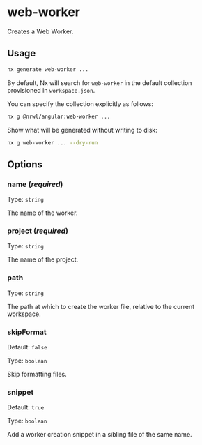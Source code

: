 # web-worker

Creates a Web Worker.

## Usage

```bash
nx generate web-worker ...
```

By default, Nx will search for `web-worker` in the default collection provisioned in `workspace.json`.

You can specify the collection explicitly as follows:

```bash
nx g @nrwl/angular:web-worker ...
```

Show what will be generated without writing to disk:

```bash
nx g web-worker ... --dry-run
```

## Options

### name (_**required**_)

Type: `string`

The name of the worker.

### project (_**required**_)

Type: `string`

The name of the project.

### path

Type: `string`

The path at which to create the worker file, relative to the current workspace.

### skipFormat

Default: `false`

Type: `boolean`

Skip formatting files.

### snippet

Default: `true`

Type: `boolean`

Add a worker creation snippet in a sibling file of the same name.
